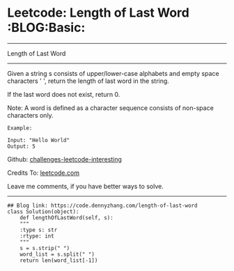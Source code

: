 
# Leetcode: Length of Last Word     :BLOG:Basic:

---

Length of Last Word  

---

Given a string s consists of upper/lower-case alphabets and empty space characters ' ', return the length of last word in the string.  

If the last word does not exist, return 0.  

Note: A word is defined as a character sequence consists of non-space characters only.  

    Example:
    
    Input: "Hello World"
    Output: 5

Github: [challenges-leetcode-interesting](https://github.com/DennyZhang/challenges-leetcode-interesting/tree/master/problems/length-of-last-word)  

Credits To: [leetcode.com](https://leetcode.com/problems/length-of-last-word/description/)  

Leave me comments, if you have better ways to solve.  

---

    ## Blog link: https://code.dennyzhang.com/length-of-last-word
    class Solution(object):
        def lengthOfLastWord(self, s):
    	"""
    	:type s: str
    	:rtype: int
    	"""
    	s = s.strip(" ")
    	word_list = s.split(" ")
    	return len(word_list[-1])

